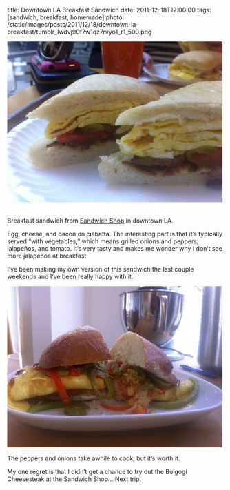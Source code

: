 title: Downtown LA Breakfast Sandwich
date: 2011-12-18T12:00:00
tags: [sandwich, breakfast, homemade]
photo: /static/images/posts/2011/12/18/downtown-la-breakfast/tumblr_lwdvj90f7w1qz7rvyo1_r1_500.png

<img src="/static/images/posts/2011/12/18/downtown-la-breakfast/tumblr_lwdvj90f7w1qz7rvyo1_r1_500.png"/><br/><br/><p>Breakfast sandwich from <a href="http://sandwichshopla.com/">Sandwich Shop</a> in downtown LA.</p> <p>Egg, cheese, and bacon on ciabatta. The interesting part is that it’s typically served “with vegetables,” which means grilled onions and peppers, jalapeños, and tomato. It’s very tasty and makes me wonder why I don’t see more jalapeños at breakfast.</p> <p>I’ve been making my own version of this sandwich the last couple weekends and I’ve been really happy with it.</p> <p><a href="http://www.flickr.com/photos/logrodnek/6529350329/"><img src="/static/images/posts/2011/12/18/downtown-la-breakfast/6529350329_06d141fe74.jpg"/></a></p> <p>The peppers and onions take awhile to cook, but it’s worth it.</p> <p>My one regret is that I didn’t get a chance to try out the Bulgogi Cheesesteak at the Sandwich Shop… Next trip.</p>
